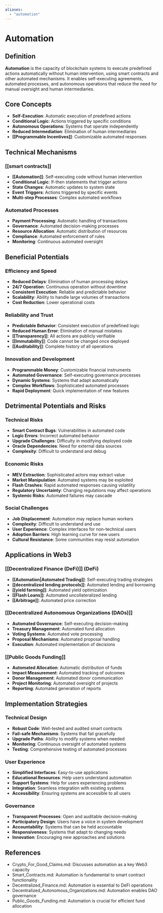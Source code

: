 ```yaml
---
aliases:
  - "automation"
---
```


# Automation

## Definition

**Automation** is the capacity of blockchain systems to execute predefined actions automatically without human intervention, using smart contracts and other automated mechanisms. It enables self-executing agreements, automated processes, and autonomous operations that reduce the need for manual oversight and human intermediaries.

## Core Concepts

- **Self-Execution**: Automatic execution of predefined actions
- **Conditional Logic**: Actions triggered by specific conditions
- **Autonomous Operations**: Systems that operate independently
- **Reduced Intermediation**: Elimination of human intermediaries
- **[[Programmable Incentives]]**: Customizable automated responses

## Technical Mechanisms

### [[smart contracts]]
- **[[Automation]]**: Self-executing code without human intervention
- **Conditional Logic**: If-then statements that trigger actions
- **State Changes**: Automatic updates to system state
- **Event Triggers**: Actions triggered by specific events
- **Multi-step Processes**: Complex automated workflows

### Automated Processes
- **Payment Processing**: Automatic handling of transactions
- **Governance**: Automated decision-making processes
- **Resource Allocation**: Automatic distribution of resources
- **Compliance**: Automated enforcement of rules
- **Monitoring**: Continuous automated oversight

## Beneficial Potentials

### Efficiency and Speed
- **Reduced Delays**: Elimination of human processing delays
- **24/7 Operation**: Continuous operation without downtime
- **Consistent Execution**: Reliable and predictable behavior
- **Scalability**: Ability to handle large volumes of transactions
- **Cost Reduction**: Lower operational costs

### Reliability and Trust
- **Predictable Behavior**: Consistent execution of predefined logic
- **Reduced Human Error**: Elimination of manual mistakes
- **[[Transparency]]**: All actions are publicly verifiable
- **[[Immutability]]**: Code cannot be changed once deployed
- **[[Auditability]]**: Complete history of all operations

### Innovation and Development
- **Programmable Money**: Customizable financial instruments
- **Automated Governance**: Self-executing governance processes
- **Dynamic Systems**: Systems that adapt automatically
- **Complex Workflows**: Sophisticated automated processes
- **Rapid Deployment**: Quick implementation of new features

## Detrimental Potentials and Risks

### Technical Risks
- **Smart Contract Bugs**: Vulnerabilities in automated code
- **Logic Errors**: Incorrect automated behavior
- **Upgrade Challenges**: Difficulty in modifying deployed code
- **Oracle Dependencies**: Need for external data sources
- **Complexity**: Difficult to understand and debug

### Economic Risks
- **MEV Extraction**: Sophisticated actors may extract value
- **Market Manipulation**: Automated systems may be exploited
- **Flash Crashes**: Rapid automated responses causing volatility
- **Regulatory Uncertainty**: Changing regulations may affect operations
- **Systemic Risks**: Automated failures may cascade

### Social Challenges
- **Job Displacement**: Automation may replace human workers
- **Complexity**: Difficult to understand and use
- **User Experience**: Complex interfaces for non-technical users
- **Adoption Barriers**: High learning curve for new users
- **Cultural Resistance**: Some communities may resist automation

## Applications in Web3

### [[Decentralized Finance (DeFi)]] (DeFi)
- **[[Automation|Automated Trading]]**: Self-executing trading strategies
- **[[decentralized lending protocols]]**: Automated lending and borrowing
- **[[yield farming]]**: Automated yield optimization
- **[[Flash Loans]]**: Automated uncollateralized lending
- **[[Arbitrage]]**: Automated price correction

### [[Decentralized Autonomous Organizations (DAOs)]]
- **Automated Governance**: Self-executing decision-making
- **Treasury Management**: Automated fund allocation
- **Voting Systems**: Automated vote processing
- **Proposal Mechanisms**: Automated proposal handling
- **Execution**: Automated implementation of decisions

### [[Public Goods Funding]]
- **Automated Allocation**: Automatic distribution of funds
- **Impact Measurement**: Automated tracking of outcomes
- **Donor Management**: Automated donor communication
- **Project Monitoring**: Automated oversight of projects
- **Reporting**: Automated generation of reports

## Implementation Strategies

### Technical Design
- **Robust Code**: Well-tested and audited smart contracts
- **Fail-safe Mechanisms**: Systems that fail gracefully
- **Upgrade Paths**: Ability to modify systems when needed
- **Monitoring**: Continuous oversight of automated systems
- **Testing**: Comprehensive testing of automated processes

### User Experience
- **Simplified Interfaces**: Easy-to-use applications
- **Educational Resources**: Help users understand automation
- **Support Systems**: Help for users experiencing problems
- **Integration**: Seamless integration with existing systems
- **Accessibility**: Ensuring systems are accessible to all users

### Governance
- **Transparent Processes**: Open and auditable decision-making
- **Participatory Design**: Users have a voice in system development
- **Accountability**: Systems that can be held accountable
- **Responsiveness**: Systems that adapt to changing needs
- **Innovation**: Encouraging new approaches and solutions

## References
- Crypto_For_Good_Claims.md: Discusses automation as a key Web3 capacity
- Smart_Contracts.md: Automation is fundamental to smart contract functionality
- Decentralized_Finance.md: Automation is essential to DeFi operations
- Decentralized_Autonomous_Organizations.md: Automation enables DAO governance
- Public_Goods_Funding.md: Automation is crucial for efficient fund allocation
